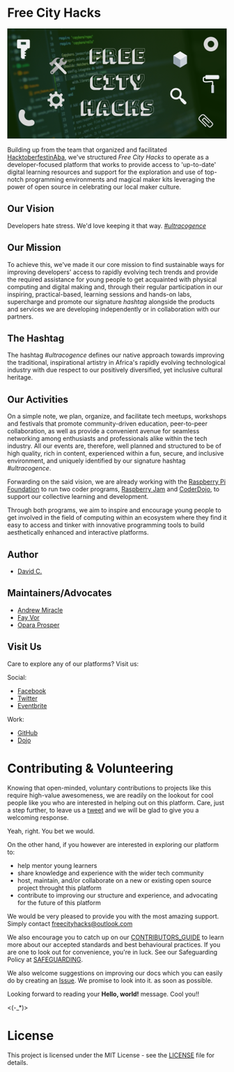 # Free City Hacks

![Free City Hacks](files/img/icon-fch.png "icon-fch")

Building up from the team that organized and facilitated [HacktoberfestinAba](https://HacktoberfestinAba.github.io), we've structured *Free City Hacks* to operate as a developer-focused platform that works to provide access to 'up-to-date' digital learning resources and support for the exploration and use of top-notch programming environments and magical maker kits leveraging the power of open source in celebrating our local maker culture.

## Our Vision

Developers hate stress. We'd love keeping it that way. [*#ultracogence*](https://twitter.com/freecityhacks/status/1183753003754557442)

## Our Mission

To achieve this, we've made it our core mission to find sustainable ways for improving developers' access to rapidly evolving tech trends and provide the required assistance for young people to get acquainted with physical computing and digital making and, through their regular participation in our inspiring, practical-based, learning sessions and hands-on labs, supercharge and promote our signature *hashtag* alongside the products and services we are developing independently or in collaboration with our partners.

## The Hashtag

The hashtag *#ultracogence* defines our native approach towards improving the traditional, inspirational artistry in Africa's rapidly evolving technological industry with due respect to our positively diversified, yet inclusive cultural heritage.

## Our Activities

On a simple note, we plan, organize, and facilitate tech meetups, workshops and festivals that promote community-driven education, peer-to-peer collaboration, as well as provide a convenient avenue for seamless networking among enthusiasts and professionals alike within the tech industry. All our events are, therefore, well planned and structured to be of high quality, rich in content, experienced within a fun, secure, and inclusive environment, and uniquely identified by our signature hashtag *#ultracogence*.

Forwarding on the said vision, we are already working with the [Raspberry Pi Foundation](https://raspberrypi.org) to run two coder programs, [Raspberry Jam](https://raspberrypi.org/jam) and [CoderDojo](https://coderdojo.com), to support our collective learning and development.

Through both programs, we aim to inspire and encourage young people to get involved in the field of computing within an ecosystem where they find it easy to access and tinker with innovative programming tools to build aesthetically enhanced and interactive platforms.

## Author

* [David C.](https://github.com/davidconoh)
 
## Maintainers/Advocates

* [Andrew Miracle](https://github.com/koolamusic)
* [Fay Vor](https://github.com/phavor)
* [Opara Prosper](https://github.com/OPARA-PROSPER)


## Visit Us

Care to explore any of our platforms? Visit us:

Social:

* [Facebook](https://facebook.com/freecityhacks)
* [Twitter](https://twitter.com/freecityhacks)
* [Eventbrite](https://freecityhacks.eventbrite.com)

Work:

* [GitHub](https://github.com/freecityhacks)
* [Dojo](https://zen.coderdojo.com/dojos/ng/aba/aba-freecityhacks)
 
# Contributing & Volunteering

Knowing that open-minded, voluntary contributions to projects like this require high-value awesomeness, we are readily on the lookout for cool people like you who are interested in helping out on this platform. Care, just a step further, to leave us a [tweet](https://twitter.com/freecityhacks) and we will be glad to give you a welcoming response.

Yeah, right. You bet we would.

On the other hand, if you however are interested in exploring our platform to:
* help mentor young learners
* share knowledge and experience with the wider tech community 
* host, maintain, and/or collaborate on a new or existing open source project throught this platform
* contribute to improving our structure and experience, and advocating for the future of this platform

We would be very pleased to provide you with the most amazing support. Simply contact [freecityhacks@outlook.com](mailto://freecityhacks@outlook.com)

We also encourage you to catch up on our [CONTRIBUTORS_GUIDE](https://github.com/freecityhacks/fch-docs/blob/master/CONTRIBUTORS_GUIDE.md) to learn more about our accepted standards and best behavioural practices. If you are one to look out for convenience, you're in luck. See our Safeguarding Policy at [SAFEGUARDING](https://github.com/freecityhacks/fch-docs/blob/master/SAFEGUARDING.md).

We also welcome suggestions on improving our docs which you can easily do by creating an [Issue](https://help.github.com/en/articles/about-issues). We promise to look into it. as soon as possible.

Looking forward to reading your **Hello, world!** message. Cool you!!

<(-_*)>

# License

This project is licensed under the MIT License - see the [LICENSE](https://github.com/freecityhacks/fch-docs/blob/master/LICENSE) file for details.